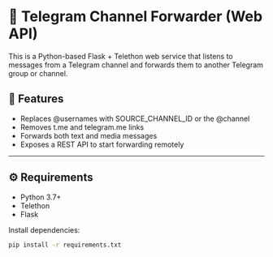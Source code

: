 # 📢 Telegram Channel Forwarder (Web API)

This is a Python-based Flask + Telethon web service that listens to messages from a Telegram channel and forwards them to another Telegram group or channel.

## 🚀 Features

- Replaces @usernames with SOURCE_CHANNEL_ID or the @channel
- Removes t.me and telegram.me links
- Forwards both text and media messages
- Exposes a REST API to start forwarding remotely

---

## ⚙️ Requirements

- Python 3.7+
- Telethon
- Flask

Install dependencies:

```bash
pip install -r requirements.txt
